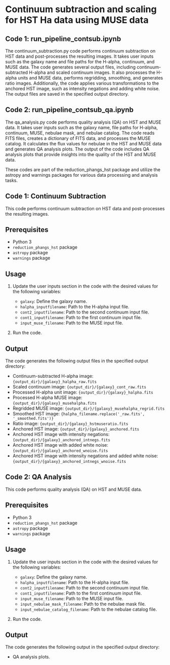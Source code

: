# Continuum subtraction and scaling for HST Ha data using MUSE data

## Code 1: run_pipeline_contsub.ipynb

The continuum_subtraction.py code performs continuum subtraction on HST data and post-processes the resulting images. It takes user inputs such as the galaxy name and file paths for the H-alpha, continuum, and MUSE data. The code generates several output files, including continuum-subtracted H-alpha and scaled continuum images. It also processes the H-alpha units and MUSE data, performs regridding, smoothing, and generates ratio images. Additionally, the code applies various transformations to the anchored HST image, such as intensity negations and adding white noise. The output files are saved in the specified output directory.

## Code 2: run_pipeline_contsub_qa.ipynb

The qa_analysis.py code performs quality analysis (QA) on HST and MUSE data. It takes user inputs such as the galaxy name, file paths for H-alpha, continuum, MUSE, nebulae mask, and nebulae catalog. The code reads FITS files, creates a dictionary of FITS data, and processes the MUSE catalog. It calculates the flux values for nebulae in the HST and MUSE data and generates QA analysis plots. The output of the code includes QA analysis plots that provide insights into the quality of the HST and MUSE data.

These codes are part of the reduction_phangs_hst package and utilize the astropy and warnings packages for various data processing and analysis tasks.

## Code 1: Continuum Subtraction

This code performs continuum subtraction on HST data and post-processes the resulting images.

## Prerequisites

- Python 3
- `reduction_phangs_hst` package
- `astropy` package
- `warnings` package

## Usage

1. Update the user inputs section in the code with the desired values for the following variables:
   - `galaxy`: Define the galaxy name.
   - `halpha_inputfilename`: Path to the H-alpha input file.
   - `cont2_inputfilename`: Path to the second continuum input file.
   - `cont1_inputfilename`: Path to the first continuum input file.
   - `input_muse_filename`: Path to the MUSE input file.

2. Run the code.

## Output

The code generates the following output files in the specified output directory:
- Continuum-subtracted H-alpha image: `{output_dir}/{galaxy}_halpha_raw.fits`
- Scaled continuum image: `{output_dir}/{galaxy}_cont_raw.fits`
- Processed H-alpha unit image: `{output_dir}/{galaxy}_halpha.fits`
- Processed H-alpha MUSE image: `{output_dir}/{galaxy}_musehalpha.fits`
- Regridded MUSE image: `{output_dir}/{galaxy}_musehalpha_regrid.fits`
- Smoothed HST image: `{halpha_filename.replace('_raw.fits', '_smoothed.fits')}`
- Ratio image: `{output_dir}/{galaxy}_hstmuseratio.fits`
- Anchored HST image: `{output_dir}/{galaxy}_anchored.fits`
- Anchored HST image with intensity negations: `{output_dir}/{galaxy}_anchored_intnegs.fits`
- Anchored HST image with added white noise: `{output_dir}/{galaxy}_anchored_wnoise.fits`
- Anchored HST image with intensity negations and added white noise: `{output_dir}/{galaxy}_anchored_intnegs_wnoise.fits`

## Code 2: QA Analysis

This code performs quality analysis (QA) on HST and MUSE data.

## Prerequisites

- Python 3
- `reduction_phangs_hst` package
- `astropy` package
- `warnings` package

## Usage

1. Update the user inputs section in the code with the desired values for the following variables:
   - `galaxy`: Define the galaxy name.
   - `halpha_inputfilename`: Path to the H-alpha input file.
   - `cont2_inputfilename`: Path to the second continuum input file.
   - `cont1_inputfilename`: Path to the first continuum input file.
   - `input_muse_filename`: Path to the MUSE input file.
   - `input_nebulae_mask_filename`: Path to the nebulae mask file.
   - `input_nebulae_catalog_filename`: Path to the nebulae catalog file.

2. Run the code.

## Output

The code generates the following output in the specified output directory:
- QA analysis plots.

